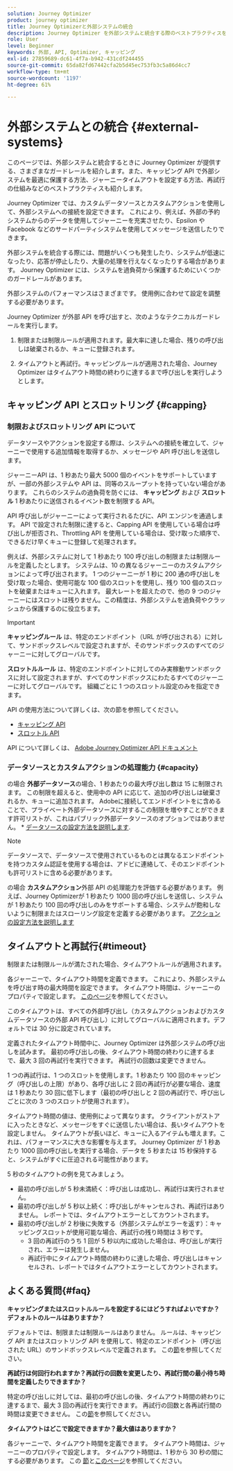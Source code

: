 ```yaml
---
solution: Journey Optimizer
product: journey optimizer
title: Journey Optimizerと外部システムの統合
description: Journey Optimizer を外部システムと統合する際のベストプラクティスを説明します
role: User
level: Beginner
keywords: 外部, API, Optimizer, キャッピング
exl-id: 27859689-dc61-4f7a-b942-431cdf244455
source-git-commit: 65da82fd67442cfa2b5d45ec753fb3c5a86d4cc7
workflow-type: tm+mt
source-wordcount: '1197'
ht-degree: 61%

---
```


# 外部システムとの統合 {#external-systems}

このページでは、外部システムと統合するときに Journey Optimizer が提供する、さまざまなガードレールを紹介します。また、キャッピング API で外部システムを最適に保護する方法、ジャーニータイムアウトを設定する方法、再試行の仕組みなどのベストプラクティスも紹介します。

Journey Optimizer では、カスタムデータソースとカスタムアクションを使用して、外部システムへの接続を設定できます。 これにより、例えば、外部の予約システムからのデータを使用してジャーニーを充実させたり、Epsilon や Facebook などのサードパーティシステムを使用してメッセージを送信したりできます。

外部システムを統合する際には、問題がいくつも発生したり、システムが低速になったり、応答が停止したり、大量の処理を行えなくなったりする場合があります。 Journey Optimizer には、システムを過負荷から保護するためにいくつかのガードレールがあります。

外部システムのパフォーマンスはさまざまです。 使用例に合わせて設定を調整する必要があります。

Journey Optimizer が外部 API を呼び出すと、次のようなテクニカルガードレールを実行します。

1. 制限または制限ルールが適用されます。最大率に達した場合、残りの呼び出しは破棄されるか、キューに登録されます。

2. タイムアウトと再試行。キャッピングルールが適用された場合、Journey Optimizer はタイムアウト時間の終わりに達するまで呼び出しを実行しようとします。

## キャッピング API とスロットリング {#capping}

### 制限およびスロットリング API について

データソースやアクションを設定する際は、システムへの接続を確立して、ジャーニーで使用する追加情報を取得するか、メッセージや API 呼び出しを送信します。

ジャーニーAPI は、1 秒あたり最大 5000 個のイベントをサポートしていますが、一部の外部システムや API は、同等のスループットを持っていない場合があります。 これらのシステムの過負荷を防ぐには、 **キャッピング** および **スロットル** 1 秒あたりに送信されるイベント数を制限する API。

API 呼び出しがジャーニーによって実行されるたびに、API エンジンを通過します。 API で設定された制限に達すると、Capping API を使用している場合は呼び出しが拒否され、Throttling API を使用している場合は、受け取った順序で、できるだけ早くキューに登録して処理されます。

例えば、外部システムに対して 1 秒あたり 100 呼び出しの制限または制限ルールを定義したとします。 システムは、10 の異なるジャーニーのカスタムアクションによって呼び出されます。 1 つのジャーニーが 1 秒に 200 通の呼び出しを受け取った場合、使用可能な 100 個のスロットを使用し、残り 100 個のスロットを破棄またはキューに入れます。 最大レートを超えたので、他の 9 つのジャーニーにはスロットは残りません。この精度は、外部システムを過負荷やクラッシュから保護するのに役立ちます。

>[!IMPORTANT]
>
>**キャッピングルール** は、特定のエンドポイント（URL が呼び出される）に対して、サンドボックスレベルで設定されますが、そのサンドボックスのすべてのジャーニーに対してグローバルです。
>
>**スロットルルール** は、特定のエンドポイントに対してのみ実稼動サンドボックスに対して設定されますが、すべてのサンドボックスにわたるすべてのジャーニーに対してグローバルです。 組織ごとに 1 つのスロットル設定のみを指定できます。

API の使用方法について詳しくは、次の節を参照してください。

* [キャッピング API](capping.md)
* [スロットル API](throttling.md)

API について詳しくは、 [Adobe Journey Optimizer API ドキュメント](https://developer.adobe.com/journey-optimizer-apis/references/journeys/)

### データソースとカスタムアクションの処理能力 {#capacity}

の場合 **外部データソース**&#x200B;の場合、1 秒あたりの最大呼び出し数は 15 に制限されます。 この制限を超えると、使用中の API に応じて、追加の呼び出しは破棄されるか、キューに追加されます。 Adobeに接続してエンドポイントをに含めることで、プライベート外部データソースに対するこの制限を増やすことができます許可リストが、これはパブリック外部データソースのオプションではありません。 * [データソースの設定方法を説明します](../datasource/about-data-sources.md).

>[!NOTE]
>
>データソースで、データソースで使用されているものとは異なるエンドポイントを持つカスタム認証を使用する場合は、アドビに連絡して、そのエンドポイントも許可リストに含める必要があります。

の場合 **カスタムアクション**&#x200B;外部 API の処理能力を評価する必要があります。 例えば、Journey Optimizerが 1 秒あたり 1000 回の呼び出しを送信し、システムが 1 秒あたり 100 回の呼び出しのみをサポートする場合、システムが飽和しないように制限またはスローリング設定を定義する必要があります。 [アクションの設定方法を説明します](../action/action.md)

## タイムアウトと再試行{#timeout}

制限または制限ルールが満たされた場合、タイムアウトルールが適用されます。

各ジャーニーで、タイムアウト時間を定義できます。 これにより、外部システムを呼び出す時の最大時間を設定できます。 タイムアウト時間は、ジャーニーのプロパティで設定します。 [このページ](../building-journeys/journey-gs.md#timeout_and_error)を参照してください。

このタイムアウトは、すべての外部呼び出し（カスタムアクションおよびカスタムデータソースの外部 API 呼び出し）に対してグローバルに適用されます。デフォルトでは 30 分に設定されています。

定義されたタイムアウト時間中に、Journey Optimizer は外部システムの呼び出しを試みます。 最初の呼び出しの後、タイムアウト時間の終わりに達するまで、最大 3 回の再試行を実行できます。 再試行の回数は変更できません。

1 つの再試行は、1 つのスロットを使用します。1 秒あたり 100 回のキャッピング（呼び出しの上限）があり、各呼び出しに 2 回の再試行が必要な場合、速度は 1 秒あたり 30 回に低下します（最初の呼び出しと 2 回の再試行で、呼び出しごとに次の 3 つのスロットが使用されます）。

タイムアウト時間の値は、使用例によって異なります。 クライアントがストアに入ったときなど、メッセージをすぐに送信したい場合は、長いタイムアウトを設定しません。 タイムアウトが長いほど、キューに入るアイテムも増えます。これは、パフォーマンスに大きな影響を与えます。 Journey Optimizer が 1 秒あたり 1000 回の呼び出しを実行する場合、データを 5 秒または 15 秒保持すると、システムがすぐに圧迫される可能性があります。

5 秒のタイムアウトの例を見てみましょう。

* 最初の呼び出しが 5 秒未満続く：呼び出しは成功し、再試行は実行されません。
* 最初の呼び出しが 5 秒以上続く：呼び出しがキャンセルされ、再試行はありません。 レポートでは、タイムアウトエラーとしてカウントされます。
* 最初の呼び出しが 2 秒後に失敗する（外部システムがエラーを返す）：キャッピングスロットが使用可能な場合、再試行の残り時間は 3 秒です。
   * 3 回の再試行のうち 1 回が 5 秒以内に成功した場合は、呼び出しが実行され、エラーは発生しません。
   * 再試行中にタイムアウト時間の終わりに達した場合、呼び出しはキャンセルされ、レポートではタイムアウトエラーとしてカウントされます。

## よくある質問{#faq}

**キャッピングまたはスロットルルールを設定するにはどうすればよいですか？ デフォルトのルールはありますか？**

デフォルトでは、制限または制限ルールはありません。 ルールは、キャッピング API またはスロットリング API を使用して、特定のエンドポイント（呼び出された URL）のサンドボックスレベルで定義されます。 この[節](../configuration/external-systems.md#capping)を参照してください。

**再試行は何回行われますか？再試行の回数を変更したり、再試行間の最小待ち時間を定義したりできますか？**

特定の呼び出しに対しては、最初の呼び出しの後、タイムアウト時間の終わりに達するまで、最大 3 回の再試行を実行できます。 再試行の回数と各再試行間の時間は変更できません。 この[節](../configuration/external-systems.md#timeout)を参照してください。

**タイムアウトはどこで設定できますか？最大値はありますか？**

各ジャーニーで、タイムアウト時間を定義できます。 タイムアウト時間は、ジャーニーのプロパティで設定します。 タイムアウト時間は、1 秒から 30 秒の間にする必要があります。 この [節](../configuration/external-systems.md#timeout)と[このページ](../building-journeys/journey-gs.md#timeout_and_error)を参照してください。